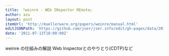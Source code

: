 ```yaml
---
title: 『weinre - WEb INspector REmote』
author: azu
layout: post
itemUrl: 'http://muellerware.org/papers/weinre/manual.html'
editJSONPath: 'https://github.com/jser/jser.info/edit/gh-pages/data/2011/07/index.json'
date: '2011-07-13T18:00:00Z'
---
```

weinre の仕組みの解説
Web Inspectorとのやりとり(CDTP)など
